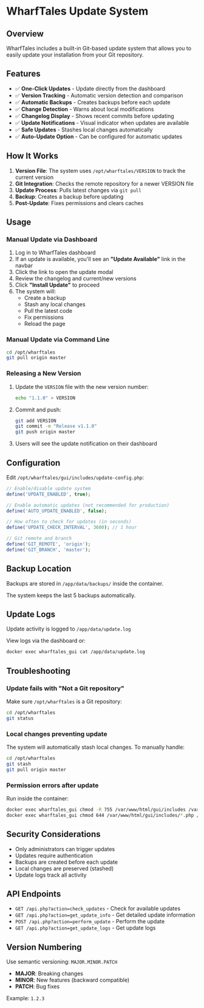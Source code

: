 # WharfTales Update System

## Overview

WharfTales includes a built-in Git-based update system that allows you to easily update your installation from your Git repository.

## Features

- ✅ **One-Click Updates** - Update directly from the dashboard
- ✅ **Version Tracking** - Automatic version detection and comparison
- ✅ **Automatic Backups** - Creates backups before each update
- ✅ **Change Detection** - Warns about local modifications
- ✅ **Changelog Display** - Shows recent commits before updating
- ✅ **Update Notifications** - Visual indicator when updates are available
- ✅ **Safe Updates** - Stashes local changes automatically
- ✅ **Auto-Update Option** - Can be configured for automatic updates

## How It Works

1. **Version File**: The system uses `/opt/wharftales/VERSION` to track the current version
2. **Git Integration**: Checks the remote repository for a newer VERSION file
3. **Update Process**: Pulls latest changes via `git pull`
4. **Backup**: Creates a backup before updating
5. **Post-Update**: Fixes permissions and clears caches

## Usage

### Manual Update via Dashboard

1. Log in to WharfTales dashboard
2. If an update is available, you'll see an **"Update Available"** link in the navbar
3. Click the link to open the update modal
4. Review the changelog and current/new versions
5. Click **"Install Update"** to proceed
6. The system will:
   - Create a backup
   - Stash any local changes
   - Pull the latest code
   - Fix permissions
   - Reload the page

### Manual Update via Command Line

```bash
cd /opt/wharftales
git pull origin master
```

### Releasing a New Version

1. Update the `VERSION` file with the new version number:
   ```bash
   echo "1.1.0" > VERSION
   ```

2. Commit and push:
   ```bash
   git add VERSION
   git commit -m "Release v1.1.0"
   git push origin master
   ```

3. Users will see the update notification on their dashboard

## Configuration

Edit `/opt/wharftales/gui/includes/update-config.php`:

```php
// Enable/disable update system
define('UPDATE_ENABLED', true);

// Enable automatic updates (not recommended for production)
define('AUTO_UPDATE_ENABLED', false);

// How often to check for updates (in seconds)
define('UPDATE_CHECK_INTERVAL', 3600); // 1 hour

// Git remote and branch
define('GIT_REMOTE', 'origin');
define('GIT_BRANCH', 'master');
```

## Backup Location

Backups are stored in `/app/data/backups/` inside the container.

The system keeps the last 5 backups automatically.

## Update Logs

Update activity is logged to `/app/data/update.log`

View logs via the dashboard or:
```bash
docker exec wharftales_gui cat /app/data/update.log
```

## Troubleshooting

### Update fails with "Not a Git repository"

Make sure `/opt/wharftales` is a Git repository:
```bash
cd /opt/wharftales
git status
```

### Local changes preventing update

The system will automatically stash local changes. To manually handle:
```bash
cd /opt/wharftales
git stash
git pull origin master
```

### Permission errors after update

Run inside the container:
```bash
docker exec wharftales_gui chmod -R 755 /var/www/html/gui/includes /var/www/html/gui/js /var/www/html/gui/css
docker exec wharftales_gui chmod 644 /var/www/html/gui/includes/*.php /var/www/html/gui/*.php
```

## Security Considerations

- Only administrators can trigger updates
- Updates require authentication
- Backups are created before each update
- Local changes are preserved (stashed)
- Update logs track all activity

## API Endpoints

- `GET /api.php?action=check_updates` - Check for available updates
- `GET /api.php?action=get_update_info` - Get detailed update information
- `POST /api.php?action=perform_update` - Perform the update
- `GET /api.php?action=get_update_logs` - Get update logs

## Version Numbering

Use semantic versioning: `MAJOR.MINOR.PATCH`

- **MAJOR**: Breaking changes
- **MINOR**: New features (backward compatible)
- **PATCH**: Bug fixes

Example: `1.2.3`

